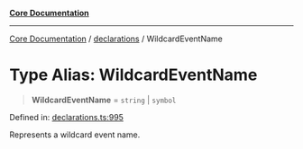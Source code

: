[**Core Documentation**](../../README.md)

***

[Core Documentation](../../README.md) / [declarations](../README.md) / WildcardEventName

# Type Alias: WildcardEventName

> **WildcardEventName** = `string` \| `symbol`

Defined in: [declarations.ts:995](https://github.com/stonemjs/core/blob/3581a30de158e951ead319c3cc6abead0be9639f/src/declarations.ts#L995)

Represents a wildcard event name.
